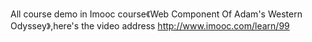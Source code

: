 All course demo in Imooc course《Web Component Of Adam's Western Odyssey》,here's the video address http://www.imooc.com/learn/99